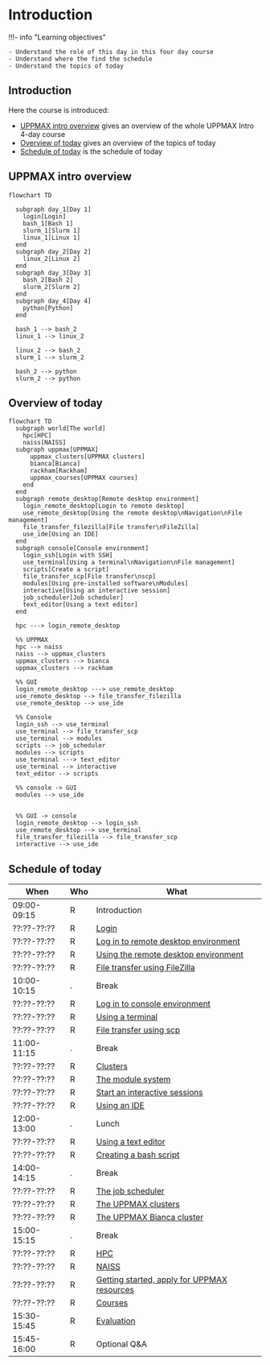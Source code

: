 # Introduction

!!!- info "Learning objectives"

    - Understand the role of this day in this four day course
    - Understand where the find the schedule
    - Understand the topics of today

## Introduction

Here the course is introduced:

- [UPPMAX intro overview](#uppmax-intro-overview)
  gives an overview of the whole UPPMAX Intro 4-day course
- [Overview of today](#overview-of-today)
  gives an overview of the topics of today
- [Schedule of today](#schedule-of-today)
  is the schedule of today

## UPPMAX intro overview

```mermaid
flowchart TD

  subgraph day_1[Day 1]
    login[Login]
    bash_1[Bash 1]
    slurm_1[Slurm 1]
    linux_1[Linux 1]
  end
  subgraph day_2[Day 2]
    linux_2[Linux 2]
  end
  subgraph day_3[Day 3]
    bash_2[Bash 2]
    slurm_2[Slurm 2]
  end
  subgraph day_4[Day 4]
    python[Python]
  end

  bash_1 --> bash_2
  linux_1 --> linux_2  

  linux_2 --> bash_2
  slurm_1 --> slurm_2

  bash_2 --> python
  slurm_2 --> python
```

## Overview of today

```mermaid
flowchart TD
  subgraph world[The world]
    hpc[HPC]
    naiss[NAISS]
  subgraph uppmax[UPPMAX]
      uppmax_clusters[UPPMAX clusters]
      bianca[Bianca]
      rackham[Rackham]
      uppmax_courses[UPPMAX courses]
    end
  end
  subgraph remote_desktop[Remote desktop environment]
    login_remote_desktop[Login to remote desktop]
    use_remote_desktop[Using the remote desktop\nNavigation\nFile management]
    file_transfer_filezilla[File transfer\nFileZilla]
    use_ide[Using an IDE]
  end
  subgraph console[Console environment]
    login_ssh[Login with SSH]
    use_terminal[Using a terminal\nNavigation\nFile management]
    scripts[Create a script]
    file_transfer_scp[File transfer\nscp]
    modules[Using pre-installed software\nModules]
    interactive[Using an interactive session]
    job_scheduler[Job scheduler]
    text_editor[Using a text editor]
  end

  hpc ---> login_remote_desktop

  %% UPPMAX
  hpc --> naiss
  naiss --> uppmax_clusters
  uppmax_clusters --> bianca
  uppmax_clusters --> rackham

  %% GUI
  login_remote_desktop ---> use_remote_desktop
  use_remote_desktop --> file_transfer_filezilla
  use_remote_desktop --> use_ide

  %% Console
  login_ssh --> use_terminal
  use_terminal --> file_transfer_scp
  use_terminal --> modules
  scripts --> job_scheduler
  modules --> scripts
  use_terminal ---> text_editor
  use_terminal --> interactive
  text_editor --> scripts

  %% console -> GUI
  modules --> use_ide
  

  %% GUI -> console
  login_remote_desktop --> login_ssh
  use_remote_desktop --> use_terminal
  file_transfer_filezilla --> file_transfer_scp  
  interactive --> use_ide
```

## Schedule of today

When       |Who|What
-----------|---|-----------------
09:00-09:15|R  |Introduction
??:??-??:??|R  |[Login](login.md)
??:??-??:??|R  |[Log in to remote desktop environment](login_remote_desktop.md)
??:??-??:??|R  |[Using the remote desktop environment](use_remote_desktop.md)
??:??-??:??|R  |[File transfer using FileZilla](file_transfer_using_filezilla.md)
10:00-10:15|.  |Break
??:??-??:??|R  |[Log in to console environment](login_console.md)
??:??-??:??|R  |[Using a terminal](use_terminal.md)
??:??-??:??|R  |[File transfer using scp](file_transfer_using_scp.md)
11:00-11:15|.  |Break
??:??-??:??|R  |[Clusters](clusters.md)
??:??-??:??|R  |[The module system](modules.md)
??:??-??:??|R  |[Start an interactive sessions](start_interactive_session.md)
??:??-??:??|R  |[Using an IDE](ide.md)
12:00-13:00|.  |Lunch
??:??-??:??|R  |[Using a text editor](text_editor.md)
??:??-??:??|R  |[Creating a bash script](scripts.md)
14:00-14:15|.  |Break
??:??-??:??|R  |[The job scheduler](slurm.md)
??:??-??:??|R  |[The UPPMAX clusters](uppmax_clusters.md)
??:??-??:??|R  |[The UPPMAX Bianca cluster](bianca.md)
15:00-15:15|.  |Break
??:??-??:??|R  |[HPC](hpc.md)
??:??-??:??|R  |[NAISS](naiss.md)
??:??-??:??|R  |[Getting started, apply for UPPMAX resources](getting_started.md)
??:??-??:??|R  |[Courses](courses.md)
15:30-15:45|R  |[Evaluation](evaluation.md)
15:45-16:00|R  |Optional Q&A
